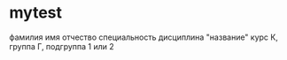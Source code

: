 # mytest
фамилия
имя
отчество
специальность
дисциплина "название"
курс К, группа Г, подгруппа 1 или 2
